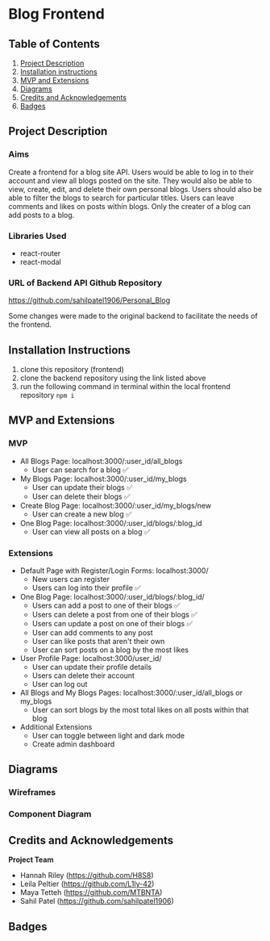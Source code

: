 # Blog Frontend

## Table of Contents 
1. [Project Description](#project-description)
2. [Installation instructions](#installation-instructions)
3. [MVP and Extensions](#mvp-and-extensions)
4. [Diagrams](#diagrams)
6. [Credits and Acknowledgements](#credits-and-acknowledgements)
7. [Badges](#badges)

## Project Description
### Aims

Create a frontend for a blog site API. Users would be able to log in to their account and view all blogs posted on the site. They would also be able to view, create, edit, and delete their own personal blogs. Users should also be able to filter the blogs to search for particular titles. Users can leave comments and likes on posts within blogs. Only the creater of a blog can add posts to a blog.

### Libraries Used
- react-router
- react-modal

### URL of Backend API Github Repository
https://github.com/sahilpatel1906/Personal_Blog <br/>

Some changes were made to the original backend to facilitate the needs of the frontend.

## Installation Instructions
1. clone this repository (frontend)
2. clone the backend repository using the link listed above
3. run the following command in terminal within the local frontend repository `npm i`

## MVP and Extensions

### MVP
- All Blogs Page: localhost:3000/:user_id/all_blogs
  - User can search for a blog ✅
- My Blogs Page: localhost:3000/:user_id/my_blogs
  - User can update their blogs ✅
  - User can delete their blogs ✅
- Create Blog Page: localhost:3000/:user_id/my_blogs/new
  - User can create a new blog ✅
- One Blog Page: localhost:3000/:user_id/blogs/:blog_id
  - User can view all posts on a blog ✅

### Extensions
- Default Page with Register/Login Forms: localhost:3000/
  - New users can register 
  - Users can log into their profile ✅
- One Blog Page: localhost:3000/:user_id/blogs/:blog_id/
  - Users can add a post to one of their blogs ✅
  - Users can delete a post from one of their blogs ✅
  - Users can update a post on one of their blogs ✅
  - User can add comments to any post
  - User can like posts that aren't their own
  - User can sort posts on a blog by the most likes
- User Profile Page: localhost:3000/user_id/
  - User can update their profile details
  - Users can delete their account
  - User can log out
- All Blogs and My Blogs Pages: localhost:3000/:user_id/all_blogs or my_blogs
  - User can sort blogs by the most total likes on all posts within that blog
- Additional Extensions
  - User can toggle between light and dark mode
  - Create admin dashboard


## Diagrams
### Wireframes


### Component Diagram




## Credits and Acknowledgements
**Project Team**
- Hannah Riley  (https://github.com/H8S8)
- Leila Peltier (https://github.com/L1ly-42)
-  Maya Tetteh  (https://github.com/MTBNTA)
- Sahil Patel   (https://github.com/sahilpatel1906)


## Badges
